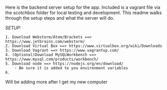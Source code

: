 Here is the backend server setup for the app. Included is a vagrant file via the scotchbox folder for local testing and development. This readme walks through the setup steps and what the server will do. 

_SETUP:_

    1. Download Webstorm/Atom/Brackets ==> https://www.jetbrains.com/webstorm/ 
    2. Download Virtual Box ==> https://www.virtualbox.org/wiki/Downloads
    3. Download Vagrant ==> https://www.vagrantup.com/
    4. (Optional)Download MySQLWorkbench ==> https://www.mysql.com/products/workbench/
    5. Download node ==> https://nodejs.org/en/download/ 
        - Be sure it is added to you environment variables
    6. 

Will be adding more after I get my new computer
